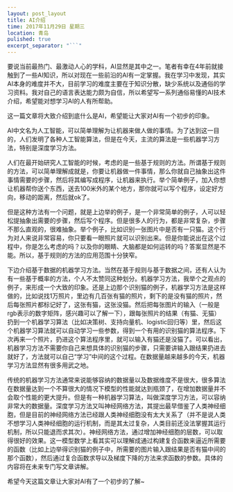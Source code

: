 ```yaml
---
layout: post_layout
title: AI介绍
time: 2017年11月29日 星期三
location: 青岛
pulished: true
excerpt_separator: "```"
---
```


要说当前最热门、最激动人心的学科，AI显然是其中之一。笔者有幸在4年前就接触到了一些AI知识，所以对现在一些前沿的AI有一定掌握。我在学习中发现，其实AI本身的难度并不大，目前学习的难度主要在于知识分散，缺少系统以及通俗的学习资料。我对自己的语言表达能力颇为自信，所以希望写一系列通俗易懂的AI技术介绍，希望能对想学习AI的人有所帮助。

这一篇文章将大致介绍到底什么是AI，希望能让大家对AI有一个初步的印象。

AI中文名为人工智能，可以简单理解为让机器来做人做的事情。为了达到这一目的，人们发明了各种人工智能算法，但是在今天，主流的算法是一些机器学习方法，特别是深度学习方法。

人们在最开始研究人工智能的时候，考虑的是一些基于规则的方法。所谓基于规则的方法，可以简单理解成就是，你要让机器做一件事情，那么你就自己抽象出这件事情需要的步骤，然后将其编写成程序，让机器来执行。举个简单例子，加入你想让机器帮你送个东西，送去100米外的某个地方，那你就可以写个程序，设定好方向，移动的距离，然后就ok了。

但是这种方法有一个问题，就是上边举的例子，是一个非常简单的例子，人可以轻松提抽象出需要的步骤，然后写个程序。但是很多人的行为，都是非常复杂，步骤不那么直观的，很难抽象。举个例子，比如识别一张图片中是否有一只猫。这个行为对人来说非常容易，你只要看一眼照片就可以识别出来。但是你能说出在这个过程中，你是怎么考虑的吗？以及你的眼睛、大脑都是如何运转的吗？答案显然是不能。所以，基于规则的方法的应用范围十分狭窄。

下边介绍基于数据的机器学习方法。当然在基于规则与基于数据之间，还有人认为有一些基于概率的方法，个人不太赞同这种划分。机器学习方法，我举个之观点的例子，来形成一个大致的印象。还是上边那个识别猫的例子，机器学习方法是这样做的，比如说找1万照片，里边有几百张有猫的照片，剩下的是没有猫的照片，然后每张照片都标记好了，这张有猫，这张没猫。然后把每张图片的输入（一般是rgb表示的数字矩阵，感兴趣可以了解一下），跟每张照片的结果（有猫、无猫）扔到一个机器学习算法（比如决策树、支持向量机、logistic回归等）里，然后这个机器学习算法就可以自动学习一些参数，得到一个有用的识别猫的算法程序。下次再来一个照片，扔进这个算法程序里，就可以输入有猫还是没猫了。可以看出，机器学习方法不需要你自己来想具体的识别猫的步骤，只需要讲输入跟结果扔进去就好了，方法就可以自己“学习”中间的这个过程。在数据量越来越多的今天，机器学习方法显然有很多用武之地。

传统的机器学习方法通常来说能够容纳的数据量以及数据维度不是很大，很多算法在数据量达到一个不算很大的情况下模型的性能就达到瓶颈了，在增加数据量并不会取个性能的更大提升。但是有一种机器学习算法，叫做深度学习方法，可以容纳非常大的数据量。深度学习方法又叫神经网络方法，其提出最早借鉴了人类神经细胞，但是目前的神经网络方法已经跟人类神经细胞没有太大关系了（并不是说人类不想学习人类神经细胞的运行机制，而是其太过复杂，人类目前还没法掌握其运行机制，所以只能退而求其次）。神经网络方法，通过增加神经细胞的层数，可以取得很好的效果。这一模型数学上看其实可以理解成通过构建复合函数来逼近所需要的函数（比如上边举得识别猫的例子中，所需要的图片输入跟结果是否有猫中间的那个函数），然后通过复合函数求导以及梯度下降的方法来求函数的参数。具体的内容将在未来专门写文章讲解。

希望今天这篇文章让大家对AI有了一个初步的了解~

